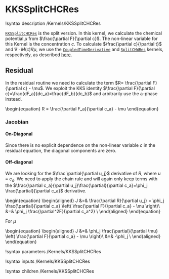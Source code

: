 # KKSSplitCHCRes

!syntax description /Kernels/KKSSplitCHCRes

[`KKSSplitCHCRes`](/KKSSplitCHCRes.md) is the split version. In this kernel, we calculate the chemical
potential $\mu$ from $\frac{\partial F}{\partial c}$. The non-linear variable for this Kernel
is the concentration $c$. To calculate $\frac{\partial c}{\partial t}$ and
$\nabla \cdot M(c) \nabla \mu$, we use the [`CoupledTimeDerivative`](framework:/CoupledTimeDerivative.md) and
[`SplitCHWRes`](/SplitCHWRes.md) kernels, respectively, as described
[here](phase_field/Phase_Field_Equations.md).

## Residual

In the residual routine we need to calculate the term $R= \frac{\partial F}{\partial c} - \mu$.
We exploit the KKS identity $\frac{\partial F}{\partial c}=\frac{dF_a}{dc_a}=\frac{dF_b}{dc_b}$
and arbitrarily use the a-phase instead.

\begin{equation}
R = \frac{\partial F_a}{\partial c_a} - \mu
\end{equation}

### Jacobian

#### On-Diagonal

Since there is no explicit dependence on the non-linear variable $c$ in the residual
equation, the diagonal components are zero.

#### Off-diagonal

We are looking for the $\frac \partial{\partial u_j}$ derivative of $R$, where
$u\equiv c_a$. We need to apply the chain rule and will again only keep terms
with the $\frac{\partial c_a}{\partial u_j}\frac{\partial}{\partial c_a}=\phi_j \frac{\partial}{\partial c_a}$
derivative.

\begin{equation}
\begin{aligned}
J &=& \frac{\partial R}{\partial u_j} = \phi_j \frac{\partial}{\partial c_a} \left( \frac{\partial F}{\partial c_a} - \mu \right)\\
&=& \phi_j  \frac{\partial^2F}{\partial c_a^2} \\
\end{aligned}
\end{equation}

For $\mu$

\begin{equation}
\begin{aligned}
J &=& \phi_j \frac{\partial}{\partial \mu} \left( \frac{\partial F}{\partial c_a} - \mu \right)\\
&=& -\phi_j \\
\end{aligned}
\end{equation}

!syntax parameters /Kernels/KKSSplitCHCRes

!syntax inputs /Kernels/KKSSplitCHCRes

!syntax children /Kernels/KKSSplitCHCRes
